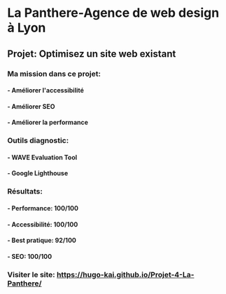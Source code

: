 # La Panthere-Agence de web design à Lyon

## Projet: Optimisez un site web existant

### Ma mission dans ce projet:
#### - Améliorer l'accessibilité
#### - Améliorer SEO
#### - Améliorer la performance

### Outils diagnostic: 
#### - WAVE Evaluation Tool
#### - Google Lighthouse

### Résultats:
#### - Performance: 100/100
#### - Accessibilité: 100/100
#### - Best pratique: 92/100
#### - SEO: 100/100

### Visiter le site: https://hugo-kai.github.io/Projet-4-La-Panthere/
